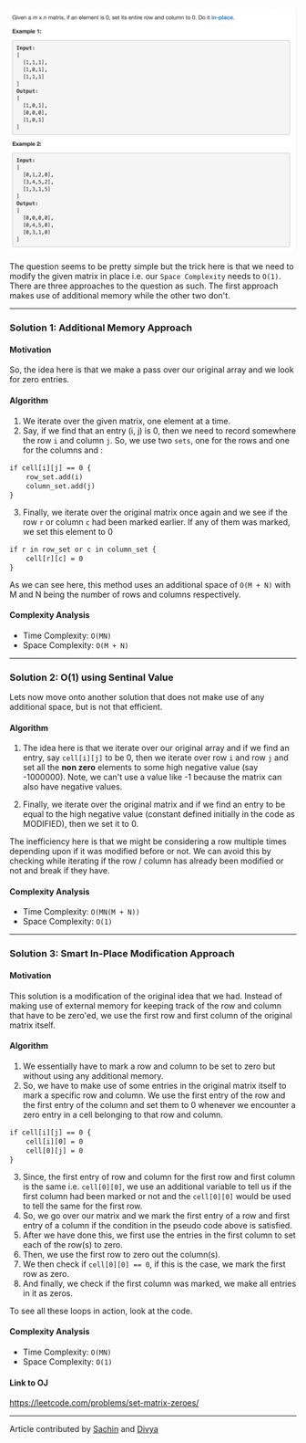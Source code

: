 <p align="center">
<img src="../../Images/Set-Matrix-Zeros.png" width="600">
</p>


The question seems to be pretty simple but the trick here is that we need to modify the given matrix in place i.e. our `Space Complexity` needs to `O(1)`. There are three approaches to the question as such. The first approach makes use of additional memory while the other two don't.

---
### Solution 1: Additional Memory Approach

#### Motivation

So, the idea here is that we make a pass over our original array and we look for zero entries. 

#### Algorithm

1. We iterate over the given matrix, one element at a time.
2. Say, if we find that an entry (i, j) is 0, then we need to record somewhere the row `i` and column `j`. So, we use two `sets`, one for the rows and one for the columns and :
```
if cell[i][j] == 0 {
    row_set.add(i)
    column_set.add(j)
}
```

3. Finally, we iterate over the original matrix once again and
we see if the row `r` or column `c` had been marked earlier. If any of them was marked, we set this element to 0
```
if r in row_set or c in column_set {
    cell[r][c] = 0
}
```

As we can see here, this method uses an additional space of `O(M + N)` with M and N being the number of rows and columns respectively.

#### Complexity Analysis

* Time Complexity: `O(MN)`
* Space Complexity: `O(M + N)`

---
### Solution 2: O(1) using Sentinal Value

Lets now move onto another solution that does not make use of any additional space, but is not that efficient. 

#### Algorithm

1. The idea here is that we iterate over our original array and if we find an entry, say `cell[i][j]` to be 0, then we iterate over row `i` and row `j` and set all the **non zero** elements to some high negative value (say -1000000). Note, we can't use a value like -1 because the matrix can also have negative values.

2. Finally, we iterate over the original matrix and if we find an entry to be equal to the high negative value (constant defined initially in the code as MODIFIED), then we set it to 0.

The inefficiency here is that we might be considering a row multiple times depending upon if it was modified before or not. We can avoid this by checking while iterating if the row / column has already been modified or not and break if they have.

#### Complexity Analysis

* Time Complexity: `O(MN(M + N))`
* Space Complexity: `O(1)`

---
### Solution 3: Smart In-Place Modification Approach

#### Motivation

This solution is a modification of the original idea that we had. Instead of making use of external memory for keeping track of the row and column that have to be zero'ed, we use the first row and first column of the original matrix itself. 

#### Algorithm

1. We essentially have to mark a row and column to be set to zero but without using any additional memory.
2. So, we have to make use of some entries in the original matrix itself to mark a specific row and column. We use the first entry of the row and the first entry of the column and set them to 0 whenever we encounter a zero entry in a cell belonging to that row and column.
```
if cell[i][j] == 0 {
    cell[i][0] = 0
    cell[0][j] = 0
}
```

3. Since, the first entry of row and column for the first row and first column is the same i.e. `cell[0][0]`, we use an additional variable to tell us if the first column had been marked or not and the `cell[0][0]` would be used to tell the same for the first row.
4. So, we go over our matrix and we mark the first entry of a row and first entry of a column if the condition in the pseudo code above is satisfied.
5. After we have done this, we first use the entries in the first column to set each of the row(s) to zero.
6. Then, we use the first row to zero out the column(s).
7. We then check if `cell[0][0] == 0`, if this is the case, we mark the first row as zero.
8. And finally, we check if the first column was marked, we make all entries in it as zeros.

To see all these loops in action, look at the code.

#### Complexity Analysis

* Time Complexity: `O(MN)`
* Space Complexity: `O(1)`

#### Link to OJ

https://leetcode.com/problems/set-matrix-zeroes/

---
Article contributed by [Sachin](https://github.com/edorado93) and [Divya](https://github.com/DivyaGodayal)
